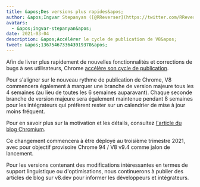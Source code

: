 ```yaml
---
title: &apos;Des versions plus rapides&apos;
author: &apos;Ingvar Stepanyan ([@RReverser](https://twitter.com/RReverser))&apos;
avatars:
  - &apos;ingvar-stepanyan&apos;
date: 2021-03-04
description: &apos;Accélérer le cycle de publication de V8&apos;
tweet: &apos;1367546733643919370&apos;
---
```

Afin de livrer plus rapidement de nouvelles fonctionnalités et corrections de bugs à ses utilisateurs, Chrome [accélère son cycle de publication](https://developer.chrome.com/blog/faster-release-cycle/).

Pour s&apos;aligner sur le nouveau rythme de publication de Chrome, V8 commencera également à marquer une branche de version majeure tous les 4 semaines (au lieu de toutes les 6 semaines auparavant). Chaque seconde branche de version majeure sera également maintenue pendant 8 semaines pour les intégrateurs qui préfèrent rester sur un calendrier de mise à jour moins fréquent.

<!--truncate-->
Pour en savoir plus sur la motivation et les détails, consultez [l&apos;article du blog Chromium](https://blog.chromium.org/2021/03/speeding-up-release-cycle.html).

Ce changement commencera à être déployé au troisième trimestre 2021, avec pour objectif provisoire Chrome 94 / V8 v9.4 comme jalon de lancement.

Pour les versions contenant des modifications intéressantes en termes de support linguistique ou d&apos;optimisations, nous continuerons à publier des articles de blog sur v8.dev pour informer les développeurs et intégrateurs.
